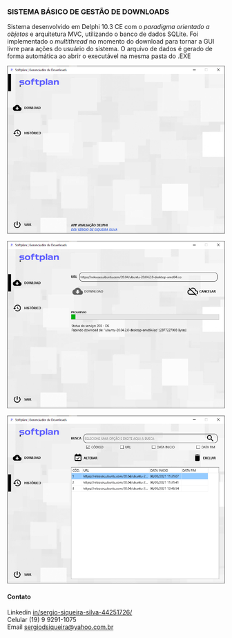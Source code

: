 ### SISTEMA BÁSICO DE GESTÃO DE DOWNLOADS

Sistema desenvolvido em Delphi 10.3 CE com o _paradigma orientado a objetos_ e arquitetura MVC, utilizando o banco de dados SQLite. Foi implementado o _multithread_ no momento do download para tornar a GUI livre para ações do usuário do sistema. O arquivo de dados é gerado de forma automática ao abrir o executável na mesma pasta do .EXE

![Tela Inicial](/Tela_Inicial.png)

![Tela Download](/Tela_Download.png)

![Tela Histórico](/Tela_Historico.png)


#### Contato   
Linkedin [in/sergio-siqueira-silva-44251726/](https://www.linkedin.com/in/sergio-siqueira-silva-44251726/)   
Celular (19) 9 9291-1075   
Email [sergiodsiqueira@yahoo.com.br](mailto:sergiodsiqueira@yahoo.com.br)   
